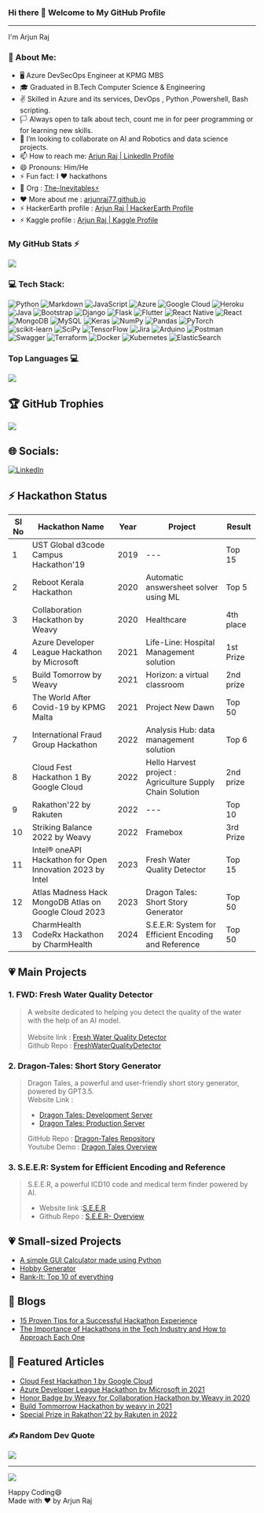 ### Hi there 👋 Welcome to My GitHub Profile
---

I'm Arjun Raj

### 💫 About Me:
- 🖥️ Azure DevSecOps Engineer at KPMG MBS
- 🎓 Graduated in B.Tech Computer Science & Engineering
- ✌️ Skilled in Azure and its services, DevOps , Python ,Powershell, Bash scripting.
- 🏳️ Always open to talk about tech, count me in for peer programming or for learning new skills.
- 👯 I’m looking to collaborate on AI and Robotics and data science projects.
- 📫 How to reach me: [Arjun Raj | LinkedIn Profile](https://www.linkedin.com/in/arjun-raj-pala/)
- 😄 Pronouns: Him/He
- ⚡ Fun fact: I ❤️ hackathons
- 🧙 Org : [The-Inevitables⚡](https://github.com/The-inevitables)
- ❤️ More about me : [arjunraj77.github.io](https://arjunraj77.github.io/)
- ⚡ HackerEarth profile : [Arjun Raj | HackerEarth Profile](https://www.hackerearth.com/@arjunraj.pala)
- ⚡ Kaggle profile : [Arjun Raj | Kaggle Profile](https://www.kaggle.com/mrhell)

### My GitHub Stats ⚡

<img src="https://github-readme-stats.vercel.app/api?username=ArjunRAj77&count_private=true&theme=blue-green&show_icons=true" >

### 💻 Tech Stack:
![Python](https://img.shields.io/badge/python-3670A0?style=for-the-badge&logo=python&logoColor=ffdd54) ![Markdown](https://img.shields.io/badge/markdown-%23000000.svg?style=for-the-badge&logo=markdown&logoColor=white) ![JavaScript](https://img.shields.io/badge/javascript-%23323330.svg?style=for-the-badge&logo=javascript&logoColor=%23F7DF1E) ![Azure](https://img.shields.io/badge/azure-%230072C6.svg?style=for-the-badge&logo=azure-devops&logoColor=white) ![Google Cloud](https://img.shields.io/badge/Google%20Cloud-%234285F4.svg?style=for-the-badge&logo=google-cloud&logoColor=white) ![Heroku](https://img.shields.io/badge/heroku-%23430098.svg?style=for-the-badge&logo=heroku&logoColor=white) ![Java](https://img.shields.io/badge/java-%23ED8B00.svg?style=for-the-badge&logo=java&logoColor=white) ![Bootstrap](https://img.shields.io/badge/bootstrap-%23563D7C.svg?style=for-the-badge&logo=bootstrap&logoColor=white) ![Django](https://img.shields.io/badge/django-%23092E20.svg?style=for-the-badge&logo=django&logoColor=white) ![Flask](https://img.shields.io/badge/flask-%23000.svg?style=for-the-badge&logo=flask&logoColor=white) ![Flutter](https://img.shields.io/badge/Flutter-%2302569B.svg?style=for-the-badge&logo=Flutter&logoColor=white) ![React Native](https://img.shields.io/badge/react_native-%2320232a.svg?style=for-the-badge&logo=react&logoColor=%2361DAFB) ![React](https://img.shields.io/badge/react-%2320232a.svg?style=for-the-badge&logo=react&logoColor=%2361DAFB) ![MongoDB](https://img.shields.io/badge/MongoDB-%234ea94b.svg?style=for-the-badge&logo=mongodb&logoColor=white) ![MySQL](https://img.shields.io/badge/mysql-%2300f.svg?style=for-the-badge&logo=mysql&logoColor=white) ![Keras](https://img.shields.io/badge/Keras-%23D00000.svg?style=for-the-badge&logo=Keras&logoColor=white) ![NumPy](https://img.shields.io/badge/numpy-%23013243.svg?style=for-the-badge&logo=numpy&logoColor=white) ![Pandas](https://img.shields.io/badge/pandas-%23150458.svg?style=for-the-badge&logo=pandas&logoColor=white) ![PyTorch](https://img.shields.io/badge/PyTorch-%23EE4C2C.svg?style=for-the-badge&logo=PyTorch&logoColor=white) ![scikit-learn](https://img.shields.io/badge/scikit--learn-%23F7931E.svg?style=for-the-badge&logo=scikit-learn&logoColor=white) ![SciPy](https://img.shields.io/badge/SciPy-%230C55A5.svg?style=for-the-badge&logo=scipy&logoColor=%white) ![TensorFlow](https://img.shields.io/badge/TensorFlow-%23FF6F00.svg?style=for-the-badge&logo=TensorFlow&logoColor=white) ![Jira](https://img.shields.io/badge/jira-%230A0FFF.svg?style=for-the-badge&logo=jira&logoColor=white) ![Arduino](https://img.shields.io/badge/-Arduino-00979D?style=for-the-badge&logo=Arduino&logoColor=white) ![Postman](https://img.shields.io/badge/Postman-FF6C37?style=for-the-badge&logo=postman&logoColor=white) ![Swagger](https://img.shields.io/badge/-Swagger-%23Clojure?style=for-the-badge&logo=swagger&logoColor=white) ![Terraform](https://img.shields.io/badge/terraform-%235835CC.svg?style=for-the-badge&logo=terraform&logoColor=white) ![Docker](https://img.shields.io/badge/docker-%230db7ed.svg?style=for-the-badge&logo=docker&logoColor=white) ![Kubernetes](https://img.shields.io/badge/kubernetes-%23326ce5.svg?style=for-the-badge&logo=kubernetes&logoColor=white) ![ElasticSearch](https://img.shields.io/badge/-ElasticSearch-005571?style=for-the-badge&logo=elasticsearch)

### Top Languages 💻

<img src="https://github-readme-stats.vercel.app/api/top-langs/?username=ArjunRAj77&langs_count=8&hide=Less,Hack&layout=compact&show_icons=true&title_color=ffffff&icon_color=bb2acf&text_color=daf7dc&bg_color=151515" >

## 🏆 GitHub Trophies
![](https://github-profile-trophy.vercel.app/?username=arjunRAJ77&theme=radical&no-frame=false&no-bg=true&margin-w=4)


## 🌐 Socials:
[![LinkedIn](https://img.shields.io/badge/LinkedIn-%230077B5.svg?logo=linkedin&logoColor=white)](https://linkedin.com/in/https://www.linkedin.com/in/arjun-raj-pala/) 

## ⚡ Hackathon Status

| **Sl No** | **Hackathon Name** | **Year** | **Project** | **Result** |
| ----------- | ----------- | ----------- | ----------- | ----------- |
| 1 |  UST Global d3code Campus Hackathon'19|  2019 | ---  | Top 15   |
| 2 | Reboot Kerala Hackathon |  2020 | Automatic answersheet solver using ML | Top 5  |
| 3 |  Collaboration Hackathon by Weavy| 2020  | Healthcare  | 4th place   |
| 4 | Azure Developer League Hackathon by Microsoft | 2021   | Life-Line: Hospital Management solution  | 1st Prize  |
| 5 |  Build Tomorrow by Weavy | 2021  | Horizon: a virtual classroom  | 2nd prize  |
| 6 | The World After Covid-19 by KPMG Malta | 2021  | Project New Dawn  | Top 50   |
| 7 | International Fraud Group Hackathon | 2022  | Analysis Hub: data management solution  | Top 6  |
| 8 | Cloud Fest Hackathon 1 By Google Cloud | 2022  | Hello Harvest project : Agriculture Supply Chain Solution   | 2nd prize  |
| 9 | Rakathon'22 by Rakuten | 2022 | --- | Top 10 |
| 10 | Striking Balance 2022 by Weavy | 2022 | Framebox | 3rd Prize |
| 11 | Intel® oneAPI Hackathon for Open Innovation 2023 by Intel | 2023 | Fresh Water Quality Detector | Top 15 |
| 12 | Atlas Madness Hack MongoDB Atlas on Google Cloud 2023 | 2023 | Dragon Tales: Short Story Generator | Top 50 |
| 13 | CharmHealth CodeRx Hackathon by CharmHealth | 2024 | S.E.E.R: System for Efficient Encoding and Reference | Top 50 |

##  💗 Main Projects

### 1.  FWD: Fresh Water Quality Detector
> A website dedicated to helping you detect the quality of the water with the help of an AI model.
> <br><br>
> Website link : [Fresh Water Quality Detector](https://arjunraj77-freshwaterqualitydetector-fwd-g5t41i.streamlit.app/) <br>
> Github Repo : [FreshWaterQualityDetector](https://github.com/ArjunRAj77/FreshWaterQualityDetector)

### 2. Dragon-Tales: Short Story Generator
> Dragon Tales, a powerful and user-friendly short story generator, powered by  GPT3.5. <br>
> Website Link :
> - [Dragon Tales: Development Server](https://my-dragon-tales.streamlit.app/)<br>
> - [Dragon Tales: Production Server](http://35.224.204.110/)
>
> GitHub Repo : [Dragon-Tales Repository](https://github.com/ArjunRAj77/Dragon-tales)<br>
> Youtube Demo : [Dragon Tales Overview](https://youtu.be/isWk6O8Fc-c)

### 3. S.E.E.R: System for Efficient Encoding and Reference
> S.E.E.R, a powerful ICD10 code and medical term finder powered by AI.
> 
> - Website link :[S.E.E.R](https://whatismyicdcode.streamlit.app/)
> - Github Repo : [S.E.E.R- Overview](https://github.com/ArjunRAj77/seer)
## 💗 Small-sized Projects
- [A simple GUI Calculator made using Python](https://github.com/ArjunRAj77/UI-Calculator)
- [Hobby Generator](https://arjunraj77-hobby-generator-hobbygenerator-llxl7m.streamlit.app/)
- [Rank-It: Top 10 of everything](https://arjunraj77-rank-it-app-09bzpz.streamlit.app/)
  

## 🍿 Blogs

- [15 Proven Tips for a Successful Hackathon Experience](https://medium.com/@arjunraj.pala/15-proven-tips-for-a-successful-hackathon-experience-a47365400a86)
- [The Importance of Hackathons in the Tech Industry and How to Approach Each One](https://medium.com/@arjunraj.pala/the-importance-of-hackathons-in-the-tech-industry-and-how-to-approach-each-one-13dad7b01207)

## 🍿 Featured Articles

- [Cloud Fest Hackathon 1 by Google Cloud](https://www.hackerearth.com/challenges/hackathon/cloud-fest-hackathon-i-presented-by-google-cloud/)
- [Azure Developer League Hackathon by Microsoft in 2021](https://www.hackerearth.com/challenges/hackathon/azure-developer-league-hackathon/?utm_source=challenges-modern&utm_campaign=registered-challenges&utm_medium=right-panel)
- [Honor Badge by Weavy for Collaboration Hackathon by Weavy in 2020](https://www.weavy.com/developer/hackathons/collabhack20/collabhack20-theinevitables)
- [Build Tommorrow Hackathon by weavy in 2021](https://www.weavy.com/developer/hackathons/buildtmr21-the-inevitables)
- [Special Prize in Rakathon'22 by Rakuten in 2022](https://xathon.mettl.com/event/Rakathon_22)





### ✍️ Random Dev Quote
![](https://quotes-github-readme.vercel.app/api?type=horizontal&theme=radical)


---
[![](https://visitcount.itsvg.in/api?id=arjunRAJ77&icon=0&color=0)](https://visitcount.itsvg.in)

Happy Coding😄<br>
Made with ❤️ by Arjun Raj

